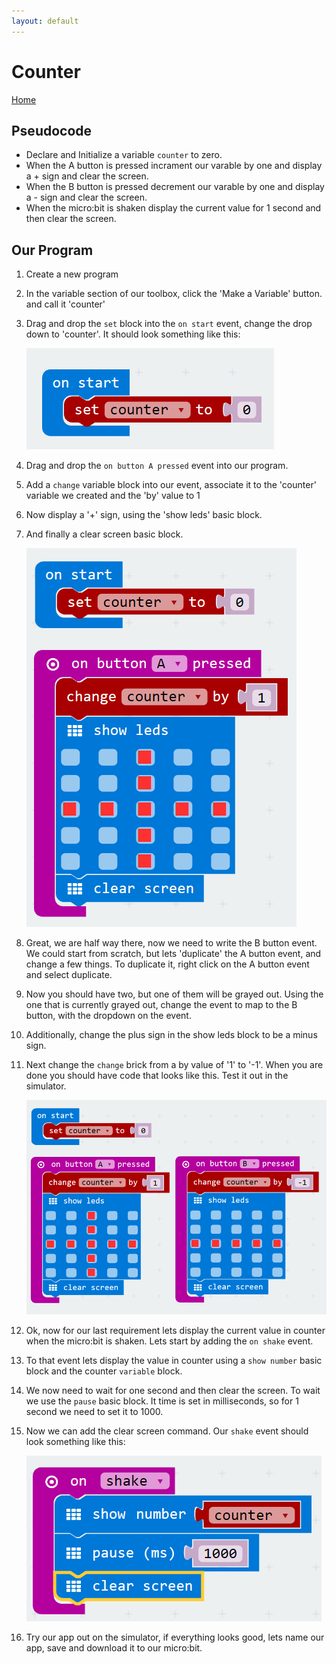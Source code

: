 ```yaml
---
layout: default
---
```


# Counter
[Home](./)

## Pseudocode

* Declare and Initialize a variable `counter` to zero.
* When the A button is pressed incrament our varable by one and display a + sign and clear the screen.
* When the B button is pressed decrement our varable by one and display a - sign and clear the screen.
* When the micro:bit is shaken display the current value for 1 second and then clear the screen.

## Our Program

1. Create a new program
1. In the variable section of our toolbox, click the 'Make a Variable' button. and call it 'counter'
1. Drag and drop the `set` block into the `on start` event, change the drop down to 'counter'. It should look something like this:

    ![Step 01](./assets/img/counter-step01.png)

1. Drag and drop the `on button A pressed` event into our program.
1. Add a `change` variable block into our event, associate it to the 'counter' variable we created and the 'by' value to 1
1. Now display a '+' sign, using the 'show leds' basic block.
1. And finally a clear screen basic block.

    ![Step 02](./assets/img/counter-step02.png)

1. Great, we are half way there, now we need to write the B button event. We could start from scratch, but lets 'duplicate' the A button event, and change a few things. To duplicate it, right click on the A button event and select duplicate.
1. Now you should have two, but one of them will be grayed out. Using the one that is currently grayed out, change the event to map to the B button, with the dropdown on the event.
1. Additionally, change the plus sign in the show leds block to be a minus sign. 
1. Next change the `change` brick from a by value of '1' to '-1'. When you are done you should have code that looks like this. Test it out in the simulator. 

    ![Step 03](./assets/img/counter-step03.png)

1. Ok, now for our last requirement lets display the current value in counter when the micro:bit is shaken. Lets start by adding the `on shake` event.
1. To that event lets display the value in counter using a `show number` basic block and the counter `variable` block. 
1. We now need to wait for one second and then clear the screen. To wait we use the `pause` basic block. It time is set in milliseconds, so for 1 second we need to set it to 1000. 
1. Now we can add the clear screen command. Our `shake` event should look something like this:

    ![Step 04](./assets/img/counter-step04.png)

1. Try our app out on the simulator, if everything looks good, lets name our app, save and download it to our micro:bit.
